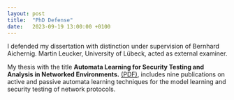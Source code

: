 ```yaml
---
layout: post
title:  "PhD Defense"
date:   2023-09-19 13:00:00 +0100
---
```


I defended my dissertation with distinction under supervision of Bernhard Aichernig. Martin Leucker, University of Lübeck, acted as external examiner. 

My thesis with the title **Automata Learning for Security Testing and Analysis in Networked Environments.** [(PDF)](/docs/phd-thesis.pdf), includes nine publications on active and passive automata learning techniques for the model learning and security testing of network protocols. 
